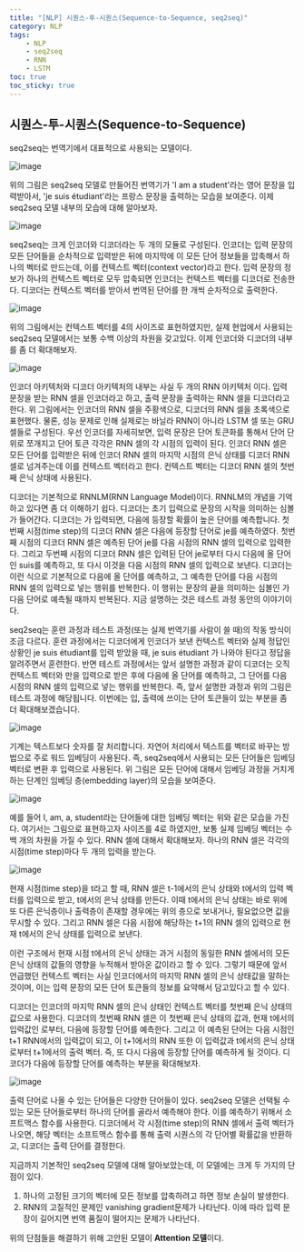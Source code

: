 ```yaml
---
title: "[NLP] 시퀀스-투-시퀀스(Sequence-to-Sequence, seq2seq)"
category: NLP
tags:
    - NLP
    - seq2seq
    - RNN
    - LSTM
toc: true
toc_sticky: true
---
```


## 시퀀스-투-시퀀스(Sequence-to-Sequence)
seq2seq는 번역기에서 대표적으로 사용되는 모델이다.    

![image](https://github.com/parkm2ngyu00/parkm2ngyu00.github.io/assets/88785472/6800cee1-20fd-447e-9229-ad10abc82699)   

위의 그림은 seq2seq 모델로 만들어진 번역기가 'I am a student'라는 영어 문장을 입력받아서, 'je suis étudiant'라는 프랑스 문장을 출력하는 모습을 보여준다. 이제 seq2seq 모델 내부의 모습에 대해 알아보자.   

![image](https://github.com/parkm2ngyu00/parkm2ngyu00.github.io/assets/88785472/b4507a58-19e5-4fc1-a6ec-ede55acee1e4)   

seq2seq는 크게 인코더와 디코더라는 두 개의 모듈로 구성된다. 인코더는 입력 문장의 모든 단어들을 순차적으로 입력받은 뒤에 마지막에 이 모든 단어 정보들을 압축해서 하나의 벡터로 만드는데, 이를 컨텍스트 벡터(context vector)라고 한다. 입력 문장의 정보가 하나의 컨텍스트 벡터로 모두 압축되면 인코더는 컨텍스트 벡터를 디코더로 전송한다. 디코더는 컨텍스트 벡터를 받아서 번역된 단어를 한 개씩 순차적으로 출력한다.   

![image](https://github.com/parkm2ngyu00/parkm2ngyu00.github.io/assets/88785472/00632a98-5c32-49da-b17f-f3b7e70cd388)   

위의 그림에서는 컨텍스트 벡터를 4의 사이즈로 표현하였지만, 실제 현업에서 사용되는 seq2seq 모델에서는 보통 수백 이상의 차원을 갖고있다. 이제 인코더와 디코더의 내부를 좀 더 확대해보자.   

![image](https://github.com/parkm2ngyu00/parkm2ngyu00.github.io/assets/88785472/ed77bc07-a5c9-426a-989b-496cdc8a0b12)   

인코더 아키텍처와 디코더 아키텍처의 내부는 사실 두 개의 RNN 아키텍처 이다. 입력 문장을 받는 RNN 셀을 인코더라고 하고, 출력 문장을 출력하는 RNN 셀을 디코더라고 한다. 위 그림에서는 인코더의 RNN 셀을 주황색으로, 디코더의 RNN 셀을 초록색으로 표현했다. 물론, 성능 문제로 인해 실제로는 바닐라 RNN이 아니라 LSTM 셀 또는 GRU 셀들로 구성된다. 우선 인코더를 자세히보면, 입력 문장은 단어 토큰화를 통해서 단어 단위로 쪼개지고 단어 토큰 각각은 RNN 셀의 각 시점의 입력이 된다. 인코더 RNN 셀은 모든 단어를 입력받은 뒤에 인코더 RNN 셀의 마지막 시점의 은닉 상태를 디코더 RNN 셀로 넘겨주는데 이를 컨텍스트 벡터라고 한다. 컨텍스트 벡터는 디코더 RNN 셀의 첫번째 은닉 상태에 사용된다.    

디코더는 기본적으로 RNNLM(RNN Language Model)이다. RNNLM의 개념을 기억하고 있다면 좀 더 이해하기 쉽다. 디코더는 초기 입력으로 문장의 시작을 의미하는 심볼 <sos>가 들어간다. 디코더는 <sos>가 입력되면, 다음에 등장할 확률이 높은 단어를 예측합니다. 첫번째 시점(time step)의 디코더 RNN 셀은 다음에 등장할 단어로 je를 예측하였다. 첫번째 시점의 디코더 RNN 셀은 예측된 단어 je를 다음 시점의 RNN 셀의 입력으로 입력한다. 그리고 두번째 시점의 디코더 RNN 셀은 입력된 단어 je로부터 다시 다음에 올 단어인 suis를 예측하고, 또 다시 이것을 다음 시점의 RNN 셀의 입력으로 보낸다. 디코더는 이런 식으로 기본적으로 다음에 올 단어를 예측하고, 그 예측한 단어를 다음 시점의 RNN 셀의 입력으로 넣는 행위를 반복한다. 이 행위는 문장의 끝을 의미하는 심볼인 <eos>가 다음 단어로 예측될 때까지 반복된다. 지금 설명하는 것은 테스트 과정 동안의 이야기이다.   

seq2seq는 훈련 과정과 테스트 과정(또는 실제 번역기를 사람이 쓸 때)의 작동 방식이 조금 다르다. 훈련 과정에서는 디코더에게 인코더가 보낸 컨텍스트 벡터와 실제 정답인 상황인 <sos> je suis étudiant를 입력 받았을 때, je suis étudiant <eos>가 나와야 된다고 정답을 알려주면서 훈련한다. 반면 테스트 과정에서는 앞서 설명한 과정과 같이 디코더는 오직 컨텍스트 벡터와 <sos>만을 입력으로 받은 후에 다음에 올 단어를 예측하고, 그 단어를 다음 시점의 RNN 셀의 입력으로 넣는 행위를 반복한다. 즉, 앞서 설명한 과정과 위의 그림은 테스트 과정에 해당됩니다. 이번에는 입, 출력에 쓰이는 단어 토큰들이 있는 부분을 좀 더 확대해보겠습니다.   

![image](https://github.com/parkm2ngyu00/parkm2ngyu00.github.io/assets/88785472/8617a343-d743-4c2a-a5cd-bda8bb21e0c4)   

기계는 텍스트보다 숫자를 잘 처리합니다. 자연어 처리에서 텍스트를 벡터로 바꾸는 방법으로 주로 워드 임베딩이 사용된다. 즉, seq2seq에서 사용되는 모든 단어들은 임베딩 벡터로 변환 후 입력으로 사용된다. 위 그림은 모든 단어에 대해서 임베딩 과정을 거치게 하는 단계인 임베딩 층(embedding layer)의 모습을 보여준다.   

![image](https://github.com/parkm2ngyu00/parkm2ngyu00.github.io/assets/88785472/878eab07-1831-42b1-857e-55a2bbcaf289)   

예를 들어 I, am, a, student라는 단어들에 대한 임베딩 벡터는 위와 같은 모습을 가진다. 여기서는 그림으로 표현하고자 사이즈를 4로 하였지만, 보통 실제 임베딩 벡터는 수백 개의 차원을 가질 수 있다. RNN 셀에 대해서 확대해보자. 하나의 RNN 셀은 각각의 시점(time step)마다 두 개의 입력을 받는다.   

![image](https://github.com/parkm2ngyu00/parkm2ngyu00.github.io/assets/88785472/01a90d59-db50-4c06-b6b0-8b0b176584c5)   

현재 시점(time step)을 t라고 할 때, RNN 셀은 t-1에서의 은닉 상태와 t에서의 입력 벡터를 입력으로 받고, t에서의 은닉 상태를 만든다. 이때 t에서의 은닉 상태는 바로 위에 또 다른 은닉층이나 출력층이 존재할 경우에는 위의 층으로 보내거나, 필요없으면 값을 무시할 수 있다. 그리고 RNN 셀은 다음 시점에 해당하는 t+1의 RNN 셀의 입력으로 현재 t에서의 은닉 상태를 입력으로 보낸다.   

이런 구조에서 현재 시점 t에서의 은닉 상태는 과거 시점의 동일한 RNN 셀에서의 모든 은닉 상태의 값들의 영향을 누적해서 받아온 값이라고 할 수 있다. 그렇기 때문에 앞서 언급했던 컨텍스트 벡터는 사실 인코더에서의 마지막 RNN 셀의 은닉 상태값을 말하는 것이며, 이는 입력 문장의 모든 단어 토큰들의 정보를 요약해서 담고있다고 할 수 있다.   

디코더는 인코더의 마지막 RNN 셀의 은닉 상태인 컨텍스트 벡터를 첫번째 은닉 상태의 값으로 사용한다. 디코더의 첫번째 RNN 셀은 이 첫번째 은닉 상태의 값과, 현재 t에서의 입력값인 <sos>로부터, 다음에 등장할 단어를 예측한다. 그리고 이 예측된 단어는 다음 시점인 t+1 RNN에서의 입력값이 되고, 이 t+1에서의 RNN 또한 이 입력값과 t에서의 은닉 상태로부터 t+1에서의 출력 벡터. 즉, 또 다시 다음에 등장할 단어를 예측하게 될 것이다. 디코더가 다음에 등장할 단어를 예측하는 부분을 확대해보자.   

![image](https://github.com/parkm2ngyu00/parkm2ngyu00.github.io/assets/88785472/6a725eaf-c10a-4056-b672-47e4d22f44af)   

출력 단어로 나올 수 있는 단어들은 다양한 단어들이 있다. seq2seq 모델은 선택될 수 있는 모든 단어들로부터 하나의 단어를 골라서 예측해야 한다. 이를 예측하기 위해서 소프트맥스 함수를 사용한다. 디코더에서 각 시점(time step)의 RNN 셀에서 출력 벡터가 나오면, 해당 벡터는 소프트맥스 함수를 통해 출력 시퀀스의 각 단어별 확률값을 반환하고, 디코더는 출력 단어를 결정한다.   

지금까지 기본적인 seq2seq 모델에 대해 알아보았는데, 이 모델에는 크게 두 가지의 단점이 있다.   
1. 하나의 고정된 크기의 벡터에 모든 정보를 압축하려고 하면 정보 손실이 발생한다.   
2. RNN의 고질적인 문제인 vanishing gradient문제가 나타난다. 이에 따라 입력 문장이 길어지면 번역 품질이 떨어지는 문제가 나타난다.   

위의 단점들을 해결하기 위해 고안된 모델이 **Attention 모델**이다.